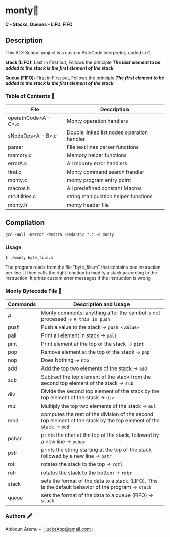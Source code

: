 # monty👾
**C - Stacks, Queues - LIFO, FIFO**

## Description
This ALX School project is a custom ByteCode interpreter, coded in C.

**stack (LIFO):** Last in First out, Follows the principle  ***The last element to be added to the stack is the first element of the stack***

**Queue (FIFO):** First in First out, Follows the principle  ***The first element to be added to the stack is the first element of the stack***

### Table of Contents 🫚

File                                       |             Description
-------------------------------------------|-----------------------------------
operatnCode<A - C>.c                       | Monty operation handlers
sNodeOps<A - B>.c                          | Double linked list nodes operation handler
parser                                     | File text lines parser functions
memory.c                                   | Memory helper functions
errorA.c                                   | All mounty error handlers
find.c                                     | Monty command search handler
monty.c                                    | monty program entry point
macros.h                                   | All predefined constant Macros
strUtilities.c                             | string manipulation helper functions
monty.h                                    | monty header file


## Compilation
`gcc -Wall -Werror -Wextra -pedantic *.c -o monty`
### Usage

`$ ./monty byte_file.m`

The program reads from the file "byte_file.m" that contains one instruction per line. It then calls the right function to modify a stack according to the instruction. It prints custom error messages if the instruction is wrong


### Monty Bytecode File 📄


Commands                                   |             Description and Usage
-------------------------------------------|---------------------------------------------------
\#                                         | Monty comments: anything after the symbol is not processed -> `# this is push`
push                                      | Push a value to the stack -> `push <value> `
pall                                       | Print all element in stack -> `pall`
pint                                       | Print element at the top of the stack -> `pint`
pop                                        | Remove element at the top of the stack -> `pop`
nop                                        | Does Nothing -> `nop`
add                                        | Add the top two elements of the stack -> `add`
sub                                        | Subtract the top element of the stack from the second top element of the stack -> `sub`
div                                        | Divide the second top element of the stack by the top element of the stack -> `div`
mul                                        | Multiply the top two elements of the stack -> `mul`
mod                                        | computes the rest of the division of the second top element of the stack by the top element of the stack -> `mod`
pchar                                      | prints the char at the top of the stack, followed by a new line  -> `pchar`
pstr                                       | prints the string starting at the top of the stack, followed by a new line -> `pstr`
rotl                                       | rotates the stack to the top -> `rotl`
rotr                                       | rotates the stack to the bottom -> `rotr`
stack                                      | sets the format of the data to a stack (LIFO). This is the default behavior of the program -> `stack`
queue                                      | sets the format of the data to a queue (FIFO) -> `stack`


### Authors 🖋
Abiodun Aremu ~ HucksApp@gmail.com :


